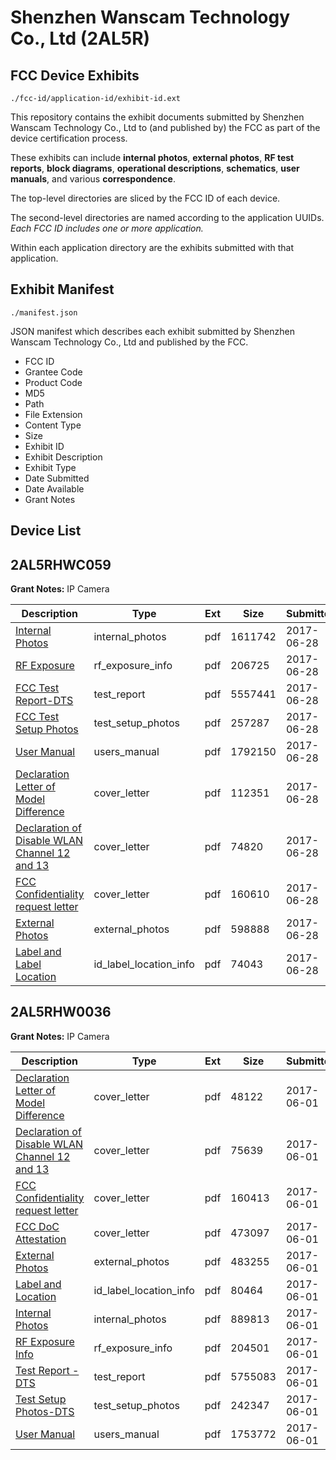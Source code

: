 # Shenzhen Wanscam Technology Co., Ltd (2AL5R)
## FCC Device Exhibits

```
./fcc-id/application-id/exhibit-id.ext
```

This repository contains the exhibit documents submitted by Shenzhen Wanscam Technology Co., Ltd to (and published by) the FCC as part of the device certification process.

These exhibits can include **internal photos**, **external photos**, **RF test reports**, **block diagrams**, **operational descriptions**, **schematics**, **user manuals**, and various **correspondence**.

The top-level directories are sliced by the FCC ID of each device.

The second-level directories are named according to the application UUIDs. *Each FCC ID includes one or more application.*

Within each application directory are the exhibits submitted with that application. 

## Exhibit Manifest

```
./manifest.json
```

JSON manifest which describes each exhibit submitted by Shenzhen Wanscam Technology Co., Ltd and published by the FCC.

- FCC ID
- Grantee Code
- Product Code
- MD5
- Path
- File Extension
- Content Type
- Size
- Exhibit ID
- Exhibit Description
- Exhibit Type
- Date Submitted
- Date Available
- Grant Notes

## Device List
## 2AL5RHWC059
**Grant Notes:** IP Camera

| Description | Type | Ext | Size | Submitted | Available |
| ----------- | ---- | --- | ---- | --------- | --------- |
| [Internal Photos](2AL5RHWC059/92c8c32112dc928b3a42a16c199f6e87/3442461.pdf) | internal_photos | pdf | 1611742 | 2017-06-28 | 2017-06-28 |
| [RF Exposure](2AL5RHWC059/92c8c32112dc928b3a42a16c199f6e87/3442464.pdf) | rf_exposure_info | pdf | 206725 | 2017-06-28 | 2017-06-28 |
| [FCC Test Report-DTS](2AL5RHWC059/92c8c32112dc928b3a42a16c199f6e87/3442459.pdf) | test_report | pdf | 5557441 | 2017-06-28 | 2017-06-28 |
| [FCC Test Setup Photos](2AL5RHWC059/92c8c32112dc928b3a42a16c199f6e87/3442460.pdf) | test_setup_photos | pdf | 257287 | 2017-06-28 | 2017-06-28 |
| [User Manual](2AL5RHWC059/92c8c32112dc928b3a42a16c199f6e87/3442466.pdf) | users_manual | pdf | 1792150 | 2017-06-28 | 2017-06-28 |
| [Declaration Letter of Model Difference](2AL5RHWC059/92c8c32112dc928b3a42a16c199f6e87/3442455.pdf) | cover_letter | pdf | 112351 | 2017-06-28 | 2017-06-28 |
| [Declaration of Disable WLAN Channel 12 and 13](2AL5RHWC059/92c8c32112dc928b3a42a16c199f6e87/3442456.pdf) | cover_letter | pdf | 74820 | 2017-06-28 | 2017-06-28 |
| [FCC Confidentiality request letter](2AL5RHWC059/92c8c32112dc928b3a42a16c199f6e87/3442458.pdf) | cover_letter | pdf | 160610 | 2017-06-28 | 2017-06-28 |
| [External Photos](2AL5RHWC059/92c8c32112dc928b3a42a16c199f6e87/3442457.pdf) | external_photos | pdf | 598888 | 2017-06-28 | 2017-06-28 |
| [Label and Label Location](2AL5RHWC059/92c8c32112dc928b3a42a16c199f6e87/3442462.pdf) | id_label_location_info | pdf | 74043 | 2017-06-28 | 2017-06-28 |
## 2AL5RHW0036
**Grant Notes:** IP Camera

| Description | Type | Ext | Size | Submitted | Available |
| ----------- | ---- | --- | ---- | --------- | --------- |
| [Declaration Letter of Model Difference](2AL5RHW0036/1d1b3a7bf4641569e39033d86e920049/3410303.pdf) | cover_letter | pdf | 48122 | 2017-06-01 | 2017-06-01 |
| [Declaration of Disable WLAN Channel 12 and 13](2AL5RHW0036/1d1b3a7bf4641569e39033d86e920049/3410304.pdf) | cover_letter | pdf | 75639 | 2017-06-01 | 2017-06-01 |
| [FCC Confidentiality request letter](2AL5RHW0036/1d1b3a7bf4641569e39033d86e920049/3410306.pdf) | cover_letter | pdf | 160413 | 2017-06-01 | 2017-06-01 |
| [FCC DoC Attestation](2AL5RHW0036/1d1b3a7bf4641569e39033d86e920049/3410307.pdf) | cover_letter | pdf | 473097 | 2017-06-01 | 2017-06-01 |
| [External Photos](2AL5RHW0036/1d1b3a7bf4641569e39033d86e920049/3410305.pdf) | external_photos | pdf | 483255 | 2017-06-01 | 2017-06-01 |
| [Label and Location](2AL5RHW0036/1d1b3a7bf4641569e39033d86e920049/3410309.pdf) | id_label_location_info | pdf | 80464 | 2017-06-01 | 2017-06-01 |
| [Internal Photos](2AL5RHW0036/1d1b3a7bf4641569e39033d86e920049/3410308.pdf) | internal_photos | pdf | 889813 | 2017-06-01 | 2017-06-01 |
| [RF Exposure Info](2AL5RHW0036/1d1b3a7bf4641569e39033d86e920049/3410311.pdf) | rf_exposure_info | pdf | 204501 | 2017-06-01 | 2017-06-01 |
| [Test Report -DTS](2AL5RHW0036/1d1b3a7bf4641569e39033d86e920049/3410320.pdf) | test_report | pdf | 5755083 | 2017-06-01 | 2017-06-01 |
| [Test Setup Photos-DTS](2AL5RHW0036/1d1b3a7bf4641569e39033d86e920049/3410313.pdf) | test_setup_photos | pdf | 242347 | 2017-06-01 | 2017-06-01 |
| [User Manual](2AL5RHW0036/1d1b3a7bf4641569e39033d86e920049/3410314.pdf) | users_manual | pdf | 1753772 | 2017-06-01 | 2017-06-01 |
